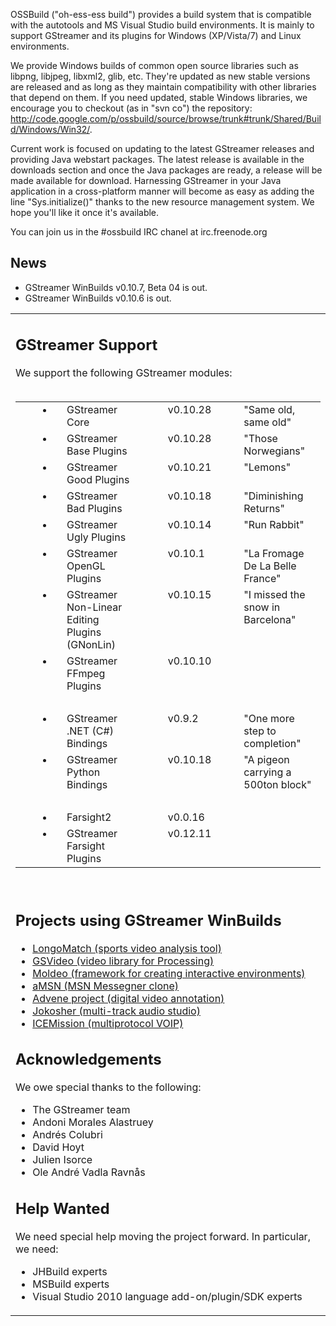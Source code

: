 OSSBuild ("oh-ess-ess build") provides a build system that is compatible with the autotools and MS Visual Studio build environments. It is mainly to support GStreamer and its plugins for Windows (XP/Vista/7) and Linux environments.

We provide Windows builds of common open source libraries such as libpng, libjpeg, libxml2, glib, etc. They're updated as new stable versions are released and as long as they maintain compatibility with other libraries that depend on them. If you need updated, stable Windows libraries, we encourage you to checkout (as in "svn co") the repository: http://code.google.com/p/ossbuild/source/browse/trunk#trunk/Shared/Build/Windows/Win32/.

Current work is focused on updating to the latest GStreamer releases and providing Java webstart packages. The latest release is available in the downloads section and once the Java packages are ready, a release will be made available for download. Harnessing GStreamer in your Java application in a cross-platform manner will become as easy as adding the line "Sys.initialize()" thanks to the new resource management system. We hope you'll like it once it's available.

You can join us in the #ossbuild IRC chanel at irc.freenode.org

## News ##
  * GStreamer WinBuilds v0.10.7, Beta 04 is out.
  * GStreamer WinBuilds v0.10.6 is out.
<table border='0' cellspacing='2'>
<tr></li></ul>

<td valign='top'>
<h2>GStreamer Support</h2>

We support the following GStreamer modules:<br>
<br>
<table border='0' cellspacing='2'>

<tr valign='top'><td width='20'></td><td><li /></td><td>
GStreamer Core<br>
</td><td width='20'></td><td>
v0.10.28<br>
</td><td width='20'></td><td>
"Same old, same old"<br>
</td></tr>

<tr valign='top'><td /><td><li /></td><td>
GStreamer Base Plugins<br>
</td><td /><td>
v0.10.28<br>
</td><td /><td>
"Those Norwegians"<br>
</td></tr>

<tr valign='top'><td /><td><li /></td><td>
GStreamer Good Plugins<br>
</td><td /><td>
v0.10.21<br>
</td><td /><td>
"Lemons"<br>
</td></tr>

<tr valign='top'><td /><td><li /></td><td>
GStreamer Bad Plugins<br>
</td><td /><td>
v0.10.18<br>
</td><td /><td>
"Diminishing Returns"<br>
</td></tr>

<tr valign='top'><td /><td><li /></td><td>
GStreamer Ugly Plugins<br>
</td><td /><td>
v0.10.14<br>
</td><td /><td>
"Run Rabbit"<br>
</td></tr>

<tr valign='top'><td /><td><li /></td><td>
GStreamer OpenGL Plugins<br>
</td><td /><td>
v0.10.1<br>
</td><td /><td>
"La Fromage De La Belle France"<br>
</td></tr>

<tr valign='top'><td /><td><li /></td><td>
GStreamer Non-Linear Editing Plugins (GNonLin)<br>
</td><td /><td>
v0.10.15<br>
</td><td /><td>
"I missed the snow in Barcelona"<br>
</td></tr>

<tr valign='top'><td /><td><li /></td><td>
GStreamer FFmpeg Plugins<br>
</td><td /><td>
v0.10.10<br>
</td><td /><td>
</td></tr>

<tr><td><br /></td></tr>

<tr valign='top'><td /><td><li /></td><td>
GStreamer .NET (C#) Bindings<br>
</td><td /><td>
v0.9.2<br>
</td><td /><td>
"One more step to completion"<br>
</td></tr>

<tr valign='top'><td /><td><li /></td><td>
GStreamer Python Bindings<br>
</td><td /><td>
v0.10.18<br>
</td><td /><td>
"A pigeon carrying a 500ton block"<br>
</td></tr>

<tr><td><br /></td></tr>

<tr valign='top'><td /><td><li /></td><td>
Farsight2<br>
</td><td /><td>
v0.0.16<br>
</td><td /><td>
</td></tr>

<tr valign='top'><td /><td><li /></td><td>
GStreamer Farsight Plugins<br>
</td><td /><td>
v0.12.11<br>
</td><td /><td>
</td></tr>

</table>
<br />

<h2>Projects using GStreamer WinBuilds</h2>
<ul><li><a href='http://www.ylatuya.es/'>LongoMatch (sports video analysis tool)</a>
</li><li><a href='http://users.design.ucla.edu/~acolubri/processing/gsvideo/home/'>GSVideo (video library for Processing)</a>
</li><li><a href='http://www.moldeo.org/'>Moldeo (framework for creating interactive environments)</a>
</li><li><a href='http://www.amsn-project.net/'>aMSN (MSN Messegner clone)</a>
</li><li><a href='http://liris.cnrs.fr/advene/'>Advene project (digital video annotation)</a>
</li><li><a href='http://www.jokosher.org/'>Jokosher (multi-track audio studio)</a>
</li><li><a href='http://www.icemission.com/home'>ICEMission (multiprotocol VOIP)</a></li></ul>


<h2>Acknowledgements</h2>

We owe special thanks to the following:<br>
<ul><li>The GStreamer team<br>
</li><li>Andoni Morales Alastruey<br>
</li><li>Andrés Colubri<br>
</li><li>David Hoyt<br>
</li><li>Julien Isorce<br>
</li><li>Ole André Vadla Ravnås</li></ul>

<h2>Help Wanted</h2>

We need special help moving the project forward. In particular, we need:<br>
<ul><li>JHBuild experts<br>
</li><li>MSBuild experts<br>
</li><li>Visual Studio 2010 language add-on/plugin/SDK experts</li></ul>

</td>

</tr>
</table>
